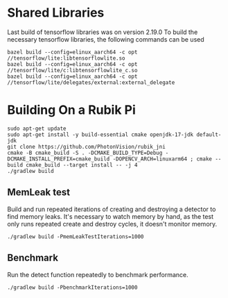 # Shared Libraries

Last build of tensorflow libraries was on version 2.19.0
To build the necessary tensorflow libraries, the following commands can be used

```
bazel build --config=elinux_aarch64 -c opt //tensorflow/lite:libtensorflowlite.so
bazel build --config=elinux_aarch64 -c opt //tensorflow/lite/c:libtensorflowlite_c.so
bazel build --config=elinux_aarch64 -c opt //tensorflow/lite/delegates/external:external_delegate
```

# Building On a Rubik Pi

```
sudo apt-get update
sudo apt-get install -y build-essential cmake openjdk-17-jdk default-jdk
git clone https://github.com/PhotonVision/rubik_jni
cmake -B cmake_build -S . -DCMAKE_BUILD_TYPE=Debug -DCMAKE_INSTALL_PREFIX=cmake_build -DOPENCV_ARCH=linuxarm64 ; cmake --build cmake_build --target install -- -j 4
./gradlew build
```

## MemLeak test

Build and run repeated iterations of creating and destroying a detector to find memory leaks. It's necessary to watch memory by hand, as the test only runs repeated create and destroy cycles, it doesn't monitor memory.

```
./gradlew build -PmemLeakTestIterations=1000
```

## Benchmark

Run the detect function repeatedly to benchmark performance.

```
./gradlew build -PbenchmarkIterations=1000
```
